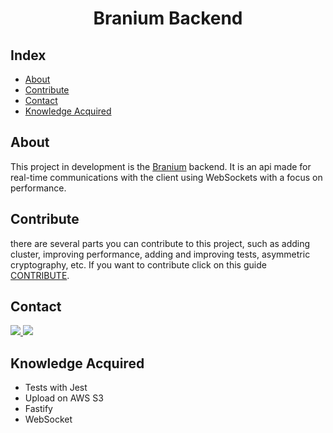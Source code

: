 <h1 align="center">Branium Backend</h1>

## Index
* [About](#about)
* [Contribute](#contribute)
* [Contact](#contact)
* [Knowledge Acquired](#knowledge-acquired)

## About

This project in development is the [Branium](https://github.com/jonasdevzero/Branium) backend. It is an api made for real-time communications with the client using WebSockets with a focus on performance.

## Contribute

there are several parts you can contribute to this project, such as adding cluster, improving performance, adding and improving tests, asymmetric cryptography, etc. If you want to contribute click on this guide [CONTRIBUTE](https://github.com/jonasdevzero/BraniumBackend/blob/master/CONTRIBUTE.md).

## Contact

<a target="_blank" href="https://www.linkedin.com/in/jonasdevzero">
 <img src="https://img.shields.io/badge/linkedin-%230077B5.svg?&style=for-the-badge&logo=linkedin&logoColor=white" />
</a>
<a target="_blank" href="mailto:jonasdevzero@gmail.com">
 <img src="https://img.shields.io/badge/gmail-D14836?&style=for-the-badge&logo=gmail&logoColor=white" />
</a>


## Knowledge Acquired
- Tests with Jest
- Upload on AWS S3
- Fastify
- WebSocket
